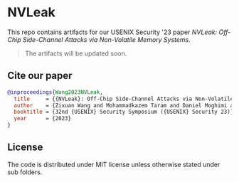 # NVLeak

This repo contains artifacts for our USENIX Security '23 paper *NVLeak: Off-Chip Side-Channel Attacks via Non-Volatile Memory Systems*.

> The artifacts will be updated soon.

## Cite our paper

``` BibTeX
@inproceedings{Wang2023NVLeak,
  title     = {{NVLeak}: Off-Chip Side-Channel Attacks via Non-Volatile Memory Systems},
  author    = {Zixuan Wang and Mohammadkazem Taram and Daniel Moghimi and Steven Swanson and Dean Tullsen and Jishen Zhao},
  booktitle = {32nd {USENIX} Security Symposium ({USENIX} Security 23)},
  year      = {2023}
}
```

## License

The code is distributed under MIT license unless otherwise stated under sub folders.